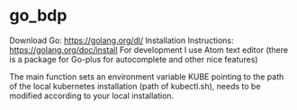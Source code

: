 # go_bdp
Download Go: https://golang.org/dl/
Installation Instructions: https://golang.org/doc/install
For development I use Atom text editor (there is a package for Go-plus for autocomplete and other nice features)

The main function sets an environment variable KUBE pointing to the path of the local kubernetes installation (path of kubectl.sh), 
needs to be modified according to your local installation.
